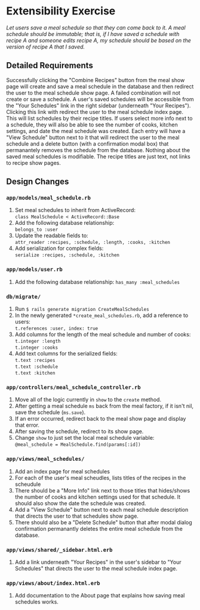 # Extensibility Exercise

*Let users save a meal schedule so that they can come back to it. A meal schedule should be immutable; that is, if I have saved a schedule with recipe A and someone edits recipe A, my schedule should be based on the version of recipe A that I saved.*

## Detailed Requirements

Successfully clicking the "Combine Recipes" button from the meal show page will create and save a meal schedule in the database and then redirect the user to the meal schedule show page. A failed combination will not create or save a schedule. A user's saved schedules will be accessible from the "Your Schedules" link in the right sidebar (underneath "Your Recipes"). Clicking this link with redirect the user to the meal schedule index page. This will list schedules by their recipe titles. If users select more info next to a schedule, they will also be able to see the number of cooks, kitchen settings, and date the meal schedule was created. Each entry will have a "View Schedule" button next to it that will redirect the user to the meal schedule and a delete button (with a confirmation modal box) that permanantely removes the schedule from the database. Nothing about the saved meal schedules is modifiable. The recipe titles are just text, not links to recipe show pages.

## Design Changes

### ``app/models/meal_schedule.rb``

1. Set meal schedules to inherit from ActiveRecord:  
    ``class MealSchedule < ActiveRecord::Base``
2. Add the following database relationship:  
    ``belongs_to :user``
3. Update the readable fields to:  
    ``attr_reader :recipes, :schedule, :length, :cooks, :kitchen``
4. Add serialization for complex fields:  
    ``serialize :recipes, :schedule, :kitchen``
  
### ``app/models/user.rb``

1. Add the following database relationship: 
    ``has_many :meal_schedules``

### ``db/migrate/``

1. Run ``$ rails generate migration CreateMealSchedules``
2. In the newly generated ``*create_meal_schedules.rb``, add a reference to users:  
    ``t.references :user, index: true``
3. Add columns for the length of the meal schedule and number of cooks:  
    ``t.integer :length``  
    ``t.integer :cooks``
4. Add text columns for the serialized fields:  
    ``t.text :recipes``  
    ``t.text :schedule``  
    ``t.text :kitchen``

### ``app/controllers/meal_schedule_controller.rb``

1. Move all of the logic currently in ``show`` to the ``create`` method.
2. After getting a meal schedule ``ms`` back from the meal factory, if it isn't nil, save the schedule (``ms.save``).
3. If an error occurred, redirect back to the meal show page and display that error.
4. After saving the schedule, redirect to its show page.
5. Change ``show`` to just set the local meal schedule variable:  
    ``@meal_schedule = MealSchedule.find(params[:id])``
    
### ``app/views/meal_schedules/``

1. Add an index page for meal schedules 
2. For each of the user's meal scheudles, lists titles of the recipes in the scheudule
3. There should be a "More Info" link next to those titles that hides/shows the number of cooks and kitchen settings used for that schedule. It should also show the date the schedule was created. 
4. Add a "View Schedule" button next to each meal schedule description that directs the user to that schedules show page.
5. There should also be a "Delete Schedule" button that after modal dialog confirmation permanantly deletes the entire meal schedule from the database.

### ``app/views/shared/_sidebar.html.erb``

1. Add a link underneath "Your Recipes" in the user's sidebar to "Your Schedules" that directs the user to the meal schedule index page.

### ``app/views/about/index.html.erb``

1. Add documentation to the About page that explains how saving meal schedules works.
